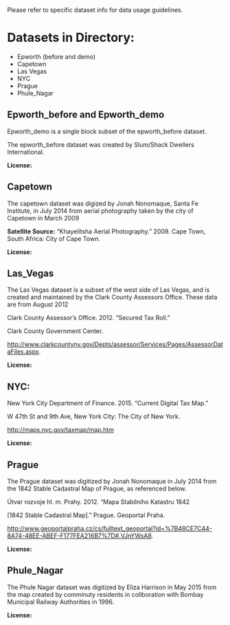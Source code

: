 Please refer to specific dataset info for data usage guidelines.

# Datasets in Directory:

* Epworth (before and demo)
* Capetown
* Las Vegas
* NYC
* Prague
* Phule_Nagar


## Epworth_before and Epworth_demo

Epworth_demo is a single block subset of the epworth_before dataset.

The epworth_before dataset was created by Slum/Shack Dwellers International.

**License:** 


## Capetown

The capetown dataset was digized by Jonah Nonomaque, Santa Fe Institute, in July 2014 from aerial photography taken by the city of Capetown in March 2009

**Satellite Source:** “Khayelitsha Aerial Photography.” 2009. Cape Town, South Africa: City of Cape Town.

**License:**


## Las_Vegas

The Las Vegas dataset is a subset of the west side of Las Vegas, and is created and maintained by the Clark County Assessors Office. These data are from August 2012

Clark County Assessor’s Office. 2012. “Secured Tax Roll.”

Clark County Government Center.

http://www.clarkcountynv.gov/Depts/assessor/Services/Pages/AssessorDataFiles.aspx.

**License:**


## NYC:

New York City Department of Finance. 2015. “Current Digital Tax Map.”

W 47th St and 9th Ave, New York City: The City of New York.

http://maps.nyc.gov/taxmap/map.htm

**License:**


## Prague

The Prague dataset was digitized by Jonah Nonomaque in July 2014 from the 1842 Stable Cadastral Map of Prague, as referenced below.

Útvar rozvoje hl. m. Prahy. 2012. “Mapa Stabilního Katastru 1842

[1842 Stable Cadastral Map].” Prague. Geoportal Praha.

http://www.geoportalpraha.cz/cs/fulltext_geoportal?id=%7B48CE7C44-8A74-48EE-ABEF-F177FEA216B7%7D#.VJnYWsA8.

**License:**


## Phule_Nagar

The Phule Nagar dataset was digitized by Eliza Harrison in May 2015 from the map created by comminuty residents in collboration with Bombay Municipal Railway Authorities in 1996.

**License:** 